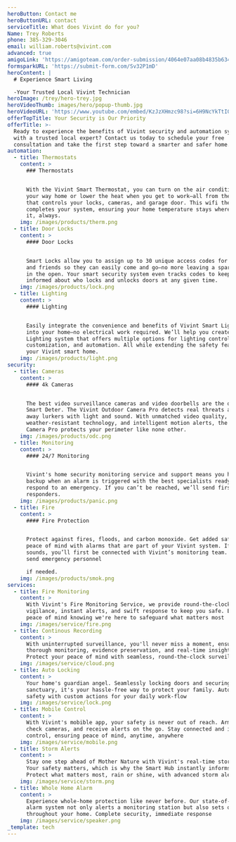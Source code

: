 ```yaml
---
heroButton: Contact me
heroButtonURL: contact
serviceTitle: What does Vivint do for you?
Name: Trey Roberts
phone: 385-329-3046
email: william.roberts@vivint.com
advanced: true
amigoLink: 'https://amigoteam.com/order-submission/4064e07aa08b4835b634d5688be019bb'
formsparkURL: 'https://submit-form.com/Sv32P1mD'
heroContent: |
  # Experience Smart Living

  -Your Trusted Local Vivint Technician
heroImage: /trey/hero-trey.jpg
heroVideoThumb: images/hero/popup-thumb.jpg
heroVideoURL: 'https://www.youtube.com/embed/KzJzXHmzc98?si=6H9NcYkTtI0TeCpI'
offerTopTitle: Your Security is Our Priority
offerTitle: >-
  Ready to experience the benefits of Vivint security and automation systems
  with a trusted local expert? Contact us today to schedule your free
  consultation and take the first step toward a smarter and safer home.
automation:
  - title: Thermostats
    content: >
      ### Thermostats


      With the Vivint Smart Thermostat, you can turn on the air conditioning on
      your way home or lower the heat when you get to work—all from the same app
      that controls your locks, cameras, and garage door. This wifi thermostat
      completes your system, ensuring your home temperature stays where you want
      it, always.
    img: /images/products/therm.png
  - title: Door Locks
    content: >
      #### Door Locks


      Smart Locks allow you to assign up to 30 unique access codes for family
      and friends so they can easily come and go—no more leaving a spare key out
      in the open. Your smart security system even tracks codes to keep you
      informed about who locks and unlocks doors at any given time.
    img: /images/products/lock.png
  - title: Lighting
    content: >
      #### Lighting


      Easily integrate the convenience and benefits of Vivint Smart Lighting
      into your home—no electrical work required. We’ll help you create a Smart
      Lighting system that offers multiple options for lighting control,
      customization, and automation. All while extending the safety features of
      your Vivint smart home.
    img: /images/products/light.png
security:
  - title: Cameras
    content: >
      #### 4k Cameras


      The best video surveillance cameras and video doorbells are the ones use
      Smart Deter. The Vivint Outdoor Camera Pro detects real threats and scares
      away lurkers with light and sound. With unmatched video quality,
      weather-resistant technology, and intelligent motion alerts, the Outdoor
      Camera Pro protects your perimeter like none other.
    img: /images/products/odc.png
  - title: Monitoring
    content: >
      #### 24/7 Monitoring


      Vivint's home security monitoring service and support means you have
      backup when an alarm is triggered with the best specialists ready to
      respond to an emergency. If you can’t be reached, we’ll send first
      responders.
    img: /images/products/panic.png
  - title: Fire
    content: >
      #### Fire Protection


      Protect against fires, floods, and carbon monoxide. Get added safety and
      peace of mind with alarms that are part of your Vivint system. If an alarm
      sounds, you’ll first be connected with Vivint’s monitoring team. They’ll
      send emergency personnel

      if needed.
    img: /images/products/smok.png
services:
  - title: Fire Monitoring
    content: >
      With Vivint's Fire Monitoring Service, we provide round-the-clock
      vigilance, instant alerts, and swift response to keep you safe. Enjoy
      peace of mind knowing we're here to safeguard what matters most
    img: /images/service/fire.png
  - title: Continous Recording
    content: >
      With uninterrupted surveillance, you'll never miss a moment, ensuring
      thorough monitoring, evidence preservation, and real-time insights.
      Protect your peace of mind with seamless, round-the-clock surveillance.
    img: /images/service/cloud.png
  - title: Auto Locking
    content: >
      Your home's guardian angel. Seamlessly locking doors and securing your
      sanctuary, it's your hassle-free way to protect your family. Automate your
      safety with custom actions for your daily work-flow
    img: /images/service/lock.png
  - title: Mobile Control
    content: >
      With Vivint's mobible app, your safety is never out of reach. Arm/disarm,
      check cameras, and receive alerts on the go. Stay connected and in
      control, ensuring peace of mind, anytime, anywhere
    img: /images/service/mobile.png
  - title: Storm Alerts
    content: >
      Stay one step ahead of Mother Nature with Vivint's real-time storm alerts.
      Your safety matters, which is why the Smart Hub instantly informs you.
      Protect what matters most, rain or shine, with advanced storm alerts
    img: /images/service/storm.png
  - title: Whole Home Alarm
    content: >
      Experience whole-home protection like never before. Our state-of-the-art
      alarm system not only alerts a monitoring station but also sets off sirens
      throughout your home. Complete security, immediate response
    img: /images/service/speaker.png
_template: tech
---
```


